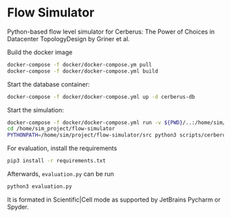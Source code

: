 # Flow Simulator
Python-based flow level simulator for Cerberus: The Power of Choices in Datacenter TopologyDesign by Griner et al. 

Build the docker image
```bash
docker-compose -f docker/docker-compose.ym pull
docker-compose -f docker/docker-compose.yml build
```

Start the database container:
```bash
docker-compose -f docker/docker-compose.yml up -d cerberus-db
```

Start the simulation:
```bash
docker-compose -f docker/docker-compose.yml run -v ${PWD}/..:/home/sim/project base bash
cd /home/sim_project/flow-simulator
PYTHONPATH=/home/sim/project/flow-simulator/src python3 scripts/cerberus_rotornet_expander_k16_poisson_40G.py
```

For evaluation, install the requirements
```bash
pip3 install -r requirements.txt
```
Afterwards, `evaluation.py` can be run
```bash
python3 evaluation.py
```
It is formated in Scientific|Cell mode as supported by JetBrains Pycharm or Spyder.
